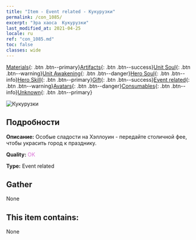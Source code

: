 ```yaml
---
title: "Item - Event related - Кукурузки"
permalink: /con_1085/
excerpt: "Эра хаоса  Кукурузки"
last_modified_at: 2021-04-25
locale: ru
ref: "con_1085.md"
toc: false
classes: wide
---
```

 [Materials](/ItemsRU/){: .btn .btn--primary}[Artifacts](/ItemsRU/Artifacts/){: .btn .btn--success}[Unit Soul](/ItemsRU/UnitSoul/){: .btn .btn--warning}[Unit Awakening](/ItemsRU/UnitAwakening/){: .btn .btn--danger}[Hero Soul](/ItemsRU/HeroSoul/){: .btn .btn--info}[Hero Skill](/ItemsRU/HeroSkill/){: .btn .btn--primary}[Gift](/ItemsRU/Gift/){: .btn .btn--success}[Event related](/ItemsRU/Events/){: .btn .btn--warning}[Avatars](/ItemsRU/Avatars/){: .btn .btn--danger}[Consumables](/ItemsRU/Consumables/){: .btn .btn--info}[Unknown](/ItemsRU/Unknown/){: .btn .btn--primary}

 ![Кукурузки](/images/t/i_690011.png)

## Подробности
 **Описание:** Особые сладости на Хэллоуин - передайте столичной фее, чтобы украсить город к празднику.

 **Quality:** <span style="color: #DA70D6">OK</span>

 **Type:** Event related

## Gather

  None

## This item contains:

  None

